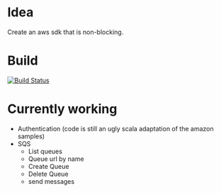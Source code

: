 # Idea

Create an aws sdk that is non-blocking.

# Build

[![Build Status](https://travis-ci.org/bomgar/reactive-aws.svg?branch=master)](https://travis-ci.org/bomgar/reactive-aws)

# Currently working
* Authentication (code is still an ugly scala adaptation of the amazon samples)
* SQS
  * List queues
  * Queue url by name
  * Create Queue
  * Delete Queue
  * send messages

